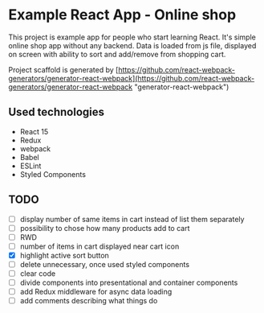# Example React App - Online shop

This project is example app for people who start learning React. It's simple online shop app without any backend. Data is loaded from js file, displayed on screen with ability to sort and add/remove from shopping cart.

Project scaffold is generated by [https://github.com/react-webpack-generators/generator-react-webpack](https://github.com/react-webpack-generators/generator-react-webpack "generator-react-webpack")

## Used technologies

* React 15
* Redux
* webpack
* Babel
* ESLint
* Styled Components

## TODO

* [ ] display number of same items in cart instead of list them separately
* [ ] possibility to chose how many products add to cart
* [ ] RWD
* [ ] number of items in cart displayed near cart icon
* [x] highlight active sort button
* [ ] delete unnecessary, once used styled components
* [ ] clear code
* [ ] divide components into presentational and container components
* [ ] add Redux middleware for async data loading
* [ ] add comments describing what things do
